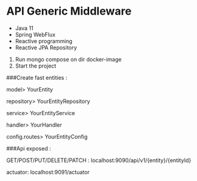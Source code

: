 #  API Generic Middleware

* Java 11
* Spring WebFlux
* Reactive programming
* Reactive JPA Repository


1) Run mongo compose on dir docker-image
2) Start the project

###Create fast entities : 

model> YourEntity

repository> YourEntityRepository

service> YourEntityService

handler> YourHandler

config.routes> YourEntityConfig


###Api exposed : 

GET/POST/PUT/DELETE/PATCH : localhost:9090/api/v1/{entity}/{entityId}

actuator: localhost:9091/actuator 

